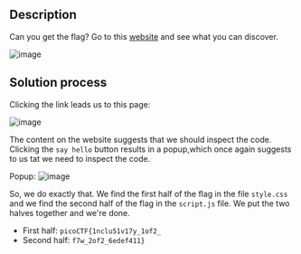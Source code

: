 ## Description
Can you get the flag?
Go to this [website](http://saturn.picoctf.net:61941/) and see what you can discover.

![image](https://github.com/neonwuchang/Flags-de-Triomphe/assets/103783716/e8789138-6149-4438-b7ce-e483da7c374a)

## Solution process
Clicking the link leads us to this page:

![image](https://github.com/neonwuchang/Flags-de-Triomphe/assets/103783716/114f02e4-4d8a-4549-bf71-6ad98a2fc9d3)

The content on the website suggests that we should inspect the code. 
Clicking the `say hello` button results in a popup,which once again suggests to us tat we need to inspect the code.

Popup:
![image](https://github.com/neonwuchang/Flags-de-Triomphe/assets/103783716/77250f57-2b48-45a4-8cbd-5533541da675)

So, we do exactly that. We find the first half of the flag in the file `style.css` and we find the second half of the flag
in the `script.js` file. We put the two halves together and we're done.

- First half: `picoCTF{1nclu51v17y_1of2_`
- Second half: `f7w_2of2_6edef411}`
